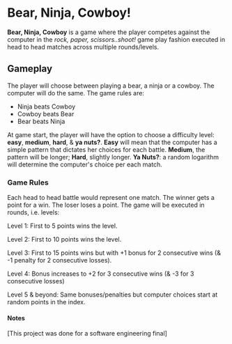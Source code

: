 # Bear, Ninja, Cowboy!

**Bear, Ninja, Cowboy** is a game where the player competes against the computer in the _rock, paper, scissors..shoot!_ game play fashion executed in head to head matches across multiple rounds/levels.

## Gameplay

The player will choose between playing a bear, a ninja or a cowboy. The computer will do the same. The game rules are:
- Ninja beats Cowboy
- Cowboy beats Bear
- Bear beats Ninja

At game start, the player will have the option to choose a difficulty level: **easy**, **medium**, **hard**, & **ya nuts?**. **Easy** will mean that the computer has a simple pattern that dictates her choices for each battle. **Medium**, the pattern will be longer; **Hard**, slightly longer. **Ya Nuts?**: a random logarithm will determine the computer's choice per each match.

### Game Rules

Each head to head battle would represent one match. The winner gets a point for a win. The loser loses a point. The game will be executed in rounds, i.e. levels:

Level 1: First to 5 points wins the level.

Level 2: First to 10 points wins the level.

Level 3: First to 15 points wins but with +1 bonus for 2 consecutive wins (& -1 penalty for 2 consecutive losses).

Level 4: Bonus increases to +2 for 3 consecutive wins (& -3 for 3 consecutive losses)

Level 5 & beyond: Same bonuses/penalties but computer choices start at random points in the index.

#### Notes

[This project was done for a software engineering final]
